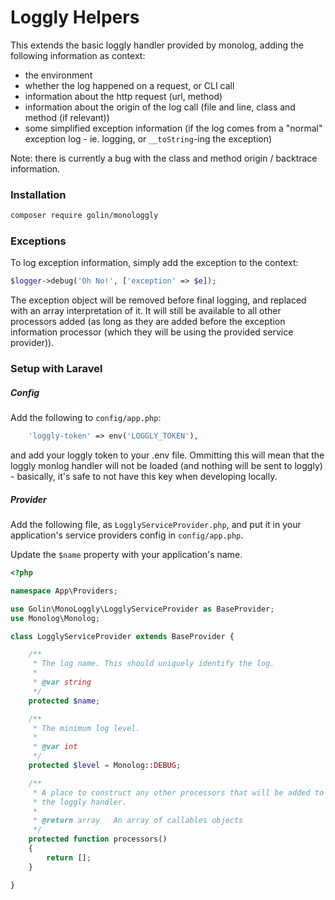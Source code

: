 # Loggly Helpers

This extends the basic loggly handler provided by monolog, adding the following information as context:
- the environment
- whether the log happened on a request, or CLI call
- information about the http request (url, method)
- information about the origin of the log call (file and line, class and method (if relevant))
- some simplified exception information (if the log comes from a "normal" exception log - ie. logging, or `__toString`-ing the exception)

Note: there is currently a bug with the class and method origin / backtrace information.

### Installation

```bash
composer require golin/monologgly
```

### Exceptions

To log exception information, simply add the exception to the context:

```php
$logger->debug('Oh No!', ['exception' => $e]);
```

The exception object will be removed before final logging, and replaced with an array interpretation of it. It will still be available to all other processors added (as long as they are added before the exception information processor (which they will be using the provided service provider)).

### Setup with Laravel

##### Config

Add the following to `config/app.php`:

```php
    'loggly-token' => env('LOGGLY_TOKEN'),
```

and add your loggly token to your .env file. Ommitting this will mean that the loggly monlog handler will not be loaded (and nothing will be sent to loggly) - basically, it's safe to not have this key when developing locally.

##### Provider

Add the following file, as `LogglyServiceProvider.php`, and put it in your application's service providers config in `config/app.php`.

Update the `$name` property with your application's name.

```php
<?php

namespace App\Providers;

use Golin\MonoLoggly\LogglyServiceProvider as BaseProvider;
use Monolog\Monolog;

class LogglyServiceProvider extends BaseProvider {

    /**
     * The log name. This should uniquely identify the log.
     *
     * @var string
     */
    protected $name;

    /**
     * The minimum log level.
     *
     * @var int
     */
    protected $level = Monolog::DEBUG;

    /**
     * A place to construct any other processors that will be added to 
     * the loggly handler.
     *
     * @return array   An array of callables objects
     */
    protected function processors()
    {
        return [];
    }

}

```
